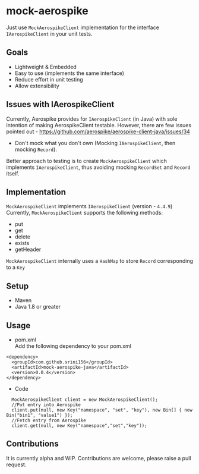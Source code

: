 # mock-aerospike
Just use `MockAerospikeClient` implementation for the interface `IAerospikeClient` in your unit tests.

## Goals
- Lightweight & Embedded
- Easy to use (implements the same interface)
- Reduce effort in unit testing
- Allow extensibility

## Issues with IAerospikeClient
Currently, Aerospike provides for `IAerospikeClient` (in Java) with sole intention of making AerospikeClient testable.
However, there are few issues pointed out - https://github.com/aerospike/aerospike-client-java/issues/34
- Don't mock what you don't own (Mocking `IAerospikeClient`, then mocking `Record`).

Better approach to testing is to create `MockAerospikeClient` which implements `IAerospikeClient`, thus avoiding mocking `RecordSet` and `Record` itself.

## Implementation
`MockAerospikeClient` implements `IAerospikeClient` (version - `4.4.9`)  
Currently, `MockAerospikeClient` supports the following methods:
- put
- get
- delete
- exists
- getHeader

`MockAerospikeClient` internally uses a `HashMap` to store `Record` corresponding to a `Key`

## Setup
- Maven
- Java 1.8 or greater

## Usage
- pom.xml  
Add the following dependency to your pom.xml
```
<dependency>
  <groupId>com.github.srini156</groupId>
  <artifactId>mock-aerospike-java</artifactId>
  <version>0.0.4</version>
</dependency>
```

- Code
```
  MockAerospikeClient client = new MockAerospikeClient();
  //Put entry into Aerospike
  client.put(null, new Key("namespace", "set", "key"), new Bin[] { new Bin("bin1", "value1") });
  //Fetch entry from Aerospike
  client.get(null, new Key("namespace","set","key"));
```



## Contributions
It is currently alpha and WIP. Contributions are welcome, please raise a pull request.

